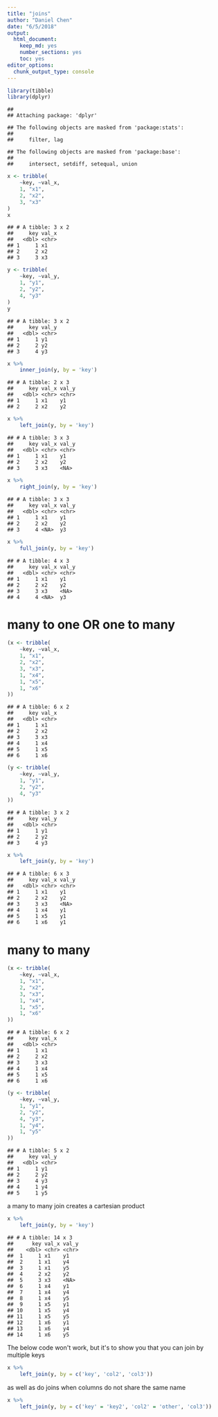 ```yaml
---
title: "joins"
author: "Daniel Chen"
date: "6/5/2018"
output: 
  html_document: 
    keep_md: yes
    number_sections: yes
    toc: yes
editor_options: 
  chunk_output_type: console
---
```






```r
library(tibble)
library(dplyr)
```

```
## 
## Attaching package: 'dplyr'
```

```
## The following objects are masked from 'package:stats':
## 
##     filter, lag
```

```
## The following objects are masked from 'package:base':
## 
##     intersect, setdiff, setequal, union
```


```r
x <- tribble(
    ~key, ~val_x,
    1, "x1",
    2, "x2",
    3, "x3"
)
x
```

```
## # A tibble: 3 x 2
##     key val_x
##   <dbl> <chr>
## 1     1 x1   
## 2     2 x2   
## 3     3 x3
```


```r
y <- tribble(
    ~key, ~val_y,
    1, "y1",
    2, "y2",
    4, "y3"
)
y
```

```
## # A tibble: 3 x 2
##     key val_y
##   <dbl> <chr>
## 1     1 y1   
## 2     2 y2   
## 3     4 y3
```



```r
x %>% 
    inner_join(y, by = 'key')
```

```
## # A tibble: 2 x 3
##     key val_x val_y
##   <dbl> <chr> <chr>
## 1     1 x1    y1   
## 2     2 x2    y2
```



```r
x %>% 
    left_join(y, by = 'key')
```

```
## # A tibble: 3 x 3
##     key val_x val_y
##   <dbl> <chr> <chr>
## 1     1 x1    y1   
## 2     2 x2    y2   
## 3     3 x3    <NA>
```


```r
x %>% 
    right_join(y, by = 'key')
```

```
## # A tibble: 3 x 3
##     key val_x val_y
##   <dbl> <chr> <chr>
## 1     1 x1    y1   
## 2     2 x2    y2   
## 3     4 <NA>  y3
```


```r
x %>% 
    full_join(y, by = 'key')
```

```
## # A tibble: 4 x 3
##     key val_x val_y
##   <dbl> <chr> <chr>
## 1     1 x1    y1   
## 2     2 x2    y2   
## 3     3 x3    <NA> 
## 4     4 <NA>  y3
```

# many to one OR one to many

```r
(x <- tribble(
    ~key, ~val_x,
    1, "x1",
    2, "x2",
    3, "x3",
    1, "x4",
    1, "x5",
    1, "x6"
))
```

```
## # A tibble: 6 x 2
##     key val_x
##   <dbl> <chr>
## 1     1 x1   
## 2     2 x2   
## 3     3 x3   
## 4     1 x4   
## 5     1 x5   
## 6     1 x6
```

```r
(y <- tribble(
    ~key, ~val_y,
    1, "y1",
    2, "y2",
    4, "y3"
))
```

```
## # A tibble: 3 x 2
##     key val_y
##   <dbl> <chr>
## 1     1 y1   
## 2     2 y2   
## 3     4 y3
```


```r
x %>%
    left_join(y, by = 'key')
```

```
## # A tibble: 6 x 3
##     key val_x val_y
##   <dbl> <chr> <chr>
## 1     1 x1    y1   
## 2     2 x2    y2   
## 3     3 x3    <NA> 
## 4     1 x4    y1   
## 5     1 x5    y1   
## 6     1 x6    y1
```



# many to many


```r
(x <- tribble(
    ~key, ~val_x,
    1, "x1",
    2, "x2",
    3, "x3",
    1, "x4",
    1, "x5",
    1, "x6"
))
```

```
## # A tibble: 6 x 2
##     key val_x
##   <dbl> <chr>
## 1     1 x1   
## 2     2 x2   
## 3     3 x3   
## 4     1 x4   
## 5     1 x5   
## 6     1 x6
```

```r
(y <- tribble(
    ~key, ~val_y,
    1, "y1",
    2, "y2",
    4, "y3",
    1, "y4",
    1, "y5"
))
```

```
## # A tibble: 5 x 2
##     key val_y
##   <dbl> <chr>
## 1     1 y1   
## 2     2 y2   
## 3     4 y3   
## 4     1 y4   
## 5     1 y5
```

a many to many join creates a cartesian product


```r
x %>%
    left_join(y, by = 'key')
```

```
## # A tibble: 14 x 3
##      key val_x val_y
##    <dbl> <chr> <chr>
##  1     1 x1    y1   
##  2     1 x1    y4   
##  3     1 x1    y5   
##  4     2 x2    y2   
##  5     3 x3    <NA> 
##  6     1 x4    y1   
##  7     1 x4    y4   
##  8     1 x4    y5   
##  9     1 x5    y1   
## 10     1 x5    y4   
## 11     1 x5    y5   
## 12     1 x6    y1   
## 13     1 x6    y4   
## 14     1 x6    y5
```


The below code won't work, but it's to show you that you can join by multiple keys

```r
x %>%
    left_join(y, by = c('key', 'col2', 'col3'))
```

as well as do joins when columns do not share the same name

```r
x %>%
    left_join(y, by = c('key' = 'key2', 'col2' = 'other', 'col3'))
```
